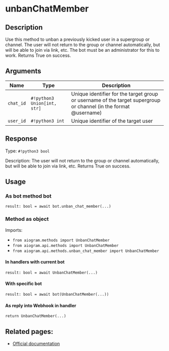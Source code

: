 # unbanChatMember

## Description

Use this method to unban a previously kicked user in a supergroup or channel. The user will not return to the group or channel automatically, but will be able to join via link, etc. The bot must be an administrator for this to work. Returns True on success.


## Arguments

| Name | Type | Description |
| - | - | - |
| `chat_id` | `#!python3 Union[int, str]` | Unique identifier for the target group or username of the target supergroup or channel (in the format @username) |
| `user_id` | `#!python3 int` | Unique identifier of the target user |



## Response

Type: `#!python3 bool`

Description: The user will not return to the group or channel automatically, but will be able to join via link, etc. Returns True on success.


## Usage


### As bot method bot

```python3
result: bool = await bot.unban_chat_member(...)
```

### Method as object

Imports:

- `from aiogram.methods import UnbanChatMember`
- `from aiogram.api.methods import UnbanChatMember`
- `from aiogram.api.methods.unban_chat_member import UnbanChatMember`

#### In handlers with current bot
```python3
result: bool = await UnbanChatMember(...)
```

#### With specific bot
```python3
result: bool = await bot(UnbanChatMember(...))
```
#### As reply into Webhook in handler
```python3
return UnbanChatMember(...)
```



## Related pages:

- [Official documentation](https://core.telegram.org/bots/api#unbanchatmember)
